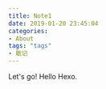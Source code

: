 ```yaml
---
title: Note1
date: 2019-01-20 23:45:04
categories:
- About
tags: "tags"
- 散记
---
```

Let's go! Hello Hexo.
